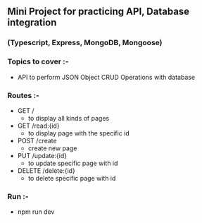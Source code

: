
## Mini Project for practicing API, Database integration
### (Typescript, Express, MongoDB, Mongoose)


### Topics to cover :-
- API to perform JSON Object CRUD Operations with database

### Routes :-
- GET    /                     
    - to display all kinds of pages
- GET    /read:{id}            
    - to display page with the specific id
- POST   /create               
    - create new page
- PUT    /update:{id}          
    - to update specific page with id
- DELETE /delete:{id}          
    - to delete specific page with id

### Run :-
- npm run dev
